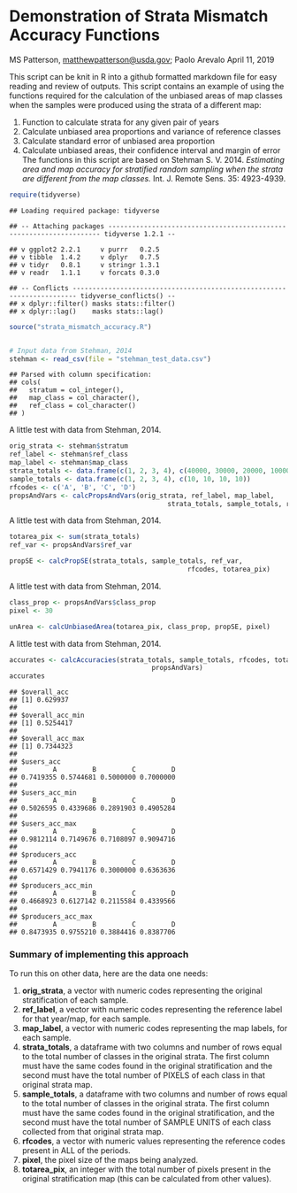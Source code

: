Demonstration of Strata Mismatch Accuracy Functions
================
MS Patterson, <matthewpatterson@usda.gov>; Paolo Arevalo
April 11, 2019

This script can be knit in R into a github formatted markdown file for easy reading and review of outputs. This script contains an example of using the functions required for the calculation of the unbiased areas of map classes when the samples were produced using the strata of a different map:
1. Function to calculate strata for any given pair of years
1. Calculate unbiased area proportions and variance of reference classes
1. Calculate standard error of unbiased area proportion
1. Calculate unbiased areas, their confidence interval and margin of error
The functions in this script are based on Stehman S. V. 2014. *Estimating area and map accuracy for stratified random sampling when the strata are different from the map classes.* Int. J. Remote Sens. 35: 4923-4939.

``` r
require(tidyverse)
```

    ## Loading required package: tidyverse

    ## -- Attaching packages -------------------------------------------------------------------- tidyverse 1.2.1 --

    ## v ggplot2 2.2.1     v purrr   0.2.5
    ## v tibble  1.4.2     v dplyr   0.7.5
    ## v tidyr   0.8.1     v stringr 1.3.1
    ## v readr   1.1.1     v forcats 0.3.0

    ## -- Conflicts ----------------------------------------------------------------------- tidyverse_conflicts() --
    ## x dplyr::filter() masks stats::filter()
    ## x dplyr::lag()    masks stats::lag()

``` r
source("strata_mismatch_accuracy.R")


# Input data from Stehman, 2014
stehman <- read_csv(file = "stehman_test_data.csv")
```

    ## Parsed with column specification:
    ## cols(
    ##   stratum = col_integer(),
    ##   map_class = col_character(),
    ##   ref_class = col_character()
    ## )

A little test with data from Stehman, 2014.

``` r
orig_strata <- stehman$stratum
ref_label <- stehman$ref_class
map_label <- stehman$map_class
strata_totals <- data.frame(c(1, 2, 3, 4), c(40000, 30000, 20000, 10000))
sample_totals <- data.frame(c(1, 2, 3, 4), c(10, 10, 10, 10))
rfcodes <- c('A', 'B', 'C', 'D')
propsAndVars <- calcPropsAndVars(orig_strata, ref_label, map_label, 
                                        strata_totals, sample_totals, rfcodes)
```

A little test with data from Stehman, 2014.

``` r
totarea_pix <- sum(strata_totals)
ref_var <- propsAndVars$ref_var

propSE <- calcPropSE(strata_totals, sample_totals, ref_var, 
                                             rfcodes, totarea_pix)
```

A little test with data from Stehman, 2014.

``` r
class_prop <- propsAndVars$class_prop
pixel <- 30

unArea <- calcUnbiasedArea(totarea_pix, class_prop, propSE, pixel)
```

A little test with data from Stehman, 2014.

``` r
accurates <- calcAccuracies(strata_totals, sample_totals, rfcodes, totarea_pix,
                                    propsAndVars)
accurates
```

    ## $overall_acc
    ## [1] 0.629937
    ## 
    ## $overall_acc_min
    ## [1] 0.5254417
    ## 
    ## $overall_acc_max
    ## [1] 0.7344323
    ## 
    ## $users_acc
    ##         A         B         C         D 
    ## 0.7419355 0.5744681 0.5000000 0.7000000 
    ## 
    ## $users_acc_min
    ##         A         B         C         D 
    ## 0.5026595 0.4339686 0.2891903 0.4905284 
    ## 
    ## $users_acc_max
    ##         A         B         C         D 
    ## 0.9812114 0.7149676 0.7108097 0.9094716 
    ## 
    ## $producers_acc
    ##         A         B         C         D 
    ## 0.6571429 0.7941176 0.3000000 0.6363636 
    ## 
    ## $producers_acc_min
    ##         A         B         C         D 
    ## 0.4668923 0.6127142 0.2115584 0.4339566 
    ## 
    ## $producers_acc_max
    ##         A         B         C         D 
    ## 0.8473935 0.9755210 0.3884416 0.8387706

### Summary of implementing this approach

To run this on other data, here are the data one needs:
1. **orig\_strata**, a vector with numeric codes representing the original stratification of each sample.
2. **ref\_label**, a vector with numeric codes representing the reference label for that year/map, for each sample.
3. **map\_label**, a vector with numeric codes representing the map labels, for each sample.
4. **strata\_totals**, a dataframe with two columns and number of rows equal to the total number of classes in the original strata. The first column must have the same codes found in the original stratification and the second must have the total number of PIXELS of each class in that original strata map.
5. **sample\_totals**, a dataframe with two columns and number of rows equal to the total number of classes in the original strata. The first column must have the same codes found in the original stratification, and the second must have the total number of SAMPLE UNITS of each class collected from that original strata map.
6. **rfcodes**, a vector with numeric values representing the reference codes present in ALL of the periods.
7. **pixel**, the pixel size of the maps being analyzed.
8. **totarea\_pix**, an integer with the total number of pixels present in the original stratification map (this can be calculated from other values).
